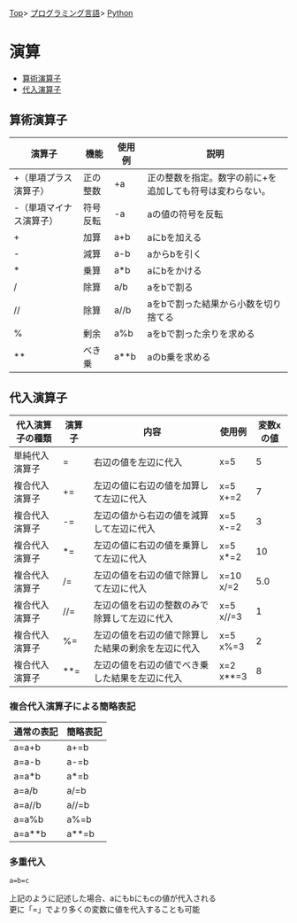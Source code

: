 [Top](../../../index.md)\>
[プログラミング言語](../../pgl.md)\>
[Python](../language_0003.md)

# 演算

+ [算術演算子](#算術演算子)
+ [代入演算子](#代入演算子)

<!-- + [演算子の優先順位](#演算子の優先順位) -->

## 算術演算子

|演算子|機能|使用例|説明|
----|----|----|----
|\+（単項プラス演算子）|正の整数|\+a|正の整数を指定。数字の前に\+を追加しても符号は変わらない。|
|\-（単項マイナス演算子）|符号反転|\-a|aの値の符号を反転|
|\+|加算|a\+b|aにbを加える|
|\-|減算|a\-b|aからbを引く|
|\*|乗算|a\*b|aにbをかける|
|/|除算|a/b|aをbで割る|
|//|除算|a//b|aをbで割った結果から小数を切り捨てる|
|%|剰余|a%b|aをbで割った余りを求める|
|\*\*|べき乗|a\*\*b|aのb乗を求める|

## 代入演算子

|代入演算子の種類|演算子|内容|使用例|変数xの値|
----|----|----|----|----
|単純代入演算子|=|右辺の値を左辺に代入|x=5|5|
|複合代入演算子|\+=|左辺の値に右辺の値を加算して左辺に代入|x=5<br>x\+=2|7|
|複合代入演算子|\-=|左辺の値から右辺の値を減算して左辺に代入|x=5<br>x\-=2|3|
|複合代入演算子|\*=|左辺の値に右辺の値を乗算して左辺に代入|x=5<br>x\*=2|10|
|複合代入演算子|/=|左辺の値を右辺の値で除算して左辺に代入|x=10<br>x/=2|5.0|
|複合代入演算子|//=|左辺の値を右辺の整数のみで除算して左辺に代入|x=5<br>x//=3|1|
|複合代入演算子|%=|左辺の値を右辺の値で除算した結果の剰余を左辺に代入|x=5<br>x%=3|2|
|複合代入演算子|\*\*=|左辺の値を右辺の値でべき乗した結果を左辺に代入|x=2<br>x\*\*=3|8|

### 複合代入演算子による簡略表記

|通常の表記|簡略表記|
----|----
|a=a\+b|a\+=b|
|a=a\-b|a\-=b|
|a=a\*b|a\*=b|
|a=a/b|a/=b|
|a=a//b|a//=b|
|a=a%b|a%=b|
|a=a\*\*b|a\*\*=b|

### 多重代入

```a=b=c```

上記のように記述した場合、aにもbにもcの値が代入される  
更に「=」でより多くの変数に値を代入することも可能

<!-- ## 演算子の優先順位 -->